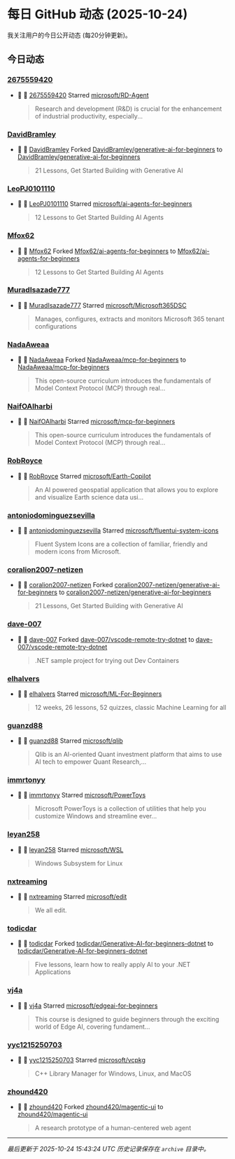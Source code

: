 # 每日 GitHub 动态 (2025-10-24)

我关注用户的今日公开动态 (每20分钟更新)。

## 今日动态

### [2675559420](https://github.com/2675559420)
- 🌟 👤 [2675559420](https://github.com/2675559420) Starred [microsoft/RD-Agent](https://github.com/microsoft/RD-Agent)
  > Research and development (R&D) is crucial for the enhancement of industrial productivity, especially...

### [DavidBramley](https://github.com/DavidBramley)
- 🍴 👤 [DavidBramley](https://github.com/DavidBramley) Forked [DavidBramley/generative-ai-for-beginners](https://github.com/DavidBramley/generative-ai-for-beginners) to [DavidBramley/generative-ai-for-beginners](https://github.com/DavidBramley/generative-ai-for-beginners)
  > 21 Lessons, Get Started Building with Generative AI 

### [LeoPJ0101110](https://github.com/LeoPJ0101110)
- 🌟 👤 [LeoPJ0101110](https://github.com/LeoPJ0101110) Starred [microsoft/ai-agents-for-beginners](https://github.com/microsoft/ai-agents-for-beginners)
  > 12 Lessons to Get Started Building AI Agents

### [Mfox62](https://github.com/Mfox62)
- 🍴 👤 [Mfox62](https://github.com/Mfox62) Forked [Mfox62/ai-agents-for-beginners](https://github.com/Mfox62/ai-agents-for-beginners) to [Mfox62/ai-agents-for-beginners](https://github.com/Mfox62/ai-agents-for-beginners)
  > 12 Lessons to Get Started Building AI Agents

### [MuradIsazade777](https://github.com/MuradIsazade777)
- 🌟 👤 [MuradIsazade777](https://github.com/MuradIsazade777) Starred [microsoft/Microsoft365DSC](https://github.com/microsoft/Microsoft365DSC)
  > Manages, configures, extracts and monitors Microsoft 365 tenant configurations

### [NadaAweaa](https://github.com/NadaAweaa)
- 🍴 👤 [NadaAweaa](https://github.com/NadaAweaa) Forked [NadaAweaa/mcp-for-beginners](https://github.com/NadaAweaa/mcp-for-beginners) to [NadaAweaa/mcp-for-beginners](https://github.com/NadaAweaa/mcp-for-beginners)
  > This open-source curriculum introduces the fundamentals of Model Context Protocol (MCP) through real...

### [NaifOAlharbi](https://github.com/NaifOAlharbi)
- 🌟 👤 [NaifOAlharbi](https://github.com/NaifOAlharbi) Starred [microsoft/mcp-for-beginners](https://github.com/microsoft/mcp-for-beginners)
  > This open-source curriculum introduces the fundamentals of Model Context Protocol (MCP) through real...

### [RobRoyce](https://github.com/RobRoyce)
- 🌟 👤 [RobRoyce](https://github.com/RobRoyce) Starred [microsoft/Earth-Copilot](https://github.com/microsoft/Earth-Copilot)
  > An AI powered geospatial application that allows you to explore and visualize Earth science data usi...

### [antoniodominguezsevilla](https://github.com/antoniodominguezsevilla)
- 🌟 👤 [antoniodominguezsevilla](https://github.com/antoniodominguezsevilla) Starred [microsoft/fluentui-system-icons](https://github.com/microsoft/fluentui-system-icons)
  > Fluent System Icons are a collection of familiar, friendly and modern icons from Microsoft.

### [coralion2007-netizen](https://github.com/coralion2007-netizen)
- 🍴 👤 [coralion2007-netizen](https://github.com/coralion2007-netizen) Forked [coralion2007-netizen/generative-ai-for-beginners](https://github.com/coralion2007-netizen/generative-ai-for-beginners) to [coralion2007-netizen/generative-ai-for-beginners](https://github.com/coralion2007-netizen/generative-ai-for-beginners)
  > 21 Lessons, Get Started Building with Generative AI 

### [dave-007](https://github.com/dave-007)
- 🍴 👤 [dave-007](https://github.com/dave-007) Forked [dave-007/vscode-remote-try-dotnet](https://github.com/dave-007/vscode-remote-try-dotnet) to [dave-007/vscode-remote-try-dotnet](https://github.com/dave-007/vscode-remote-try-dotnet)
  > .NET sample project for trying out Dev Containers

### [elhalvers](https://github.com/elhalvers)
- 🌟 👤 [elhalvers](https://github.com/elhalvers) Starred [microsoft/ML-For-Beginners](https://github.com/microsoft/ML-For-Beginners)
  > 12 weeks, 26 lessons, 52 quizzes, classic Machine Learning for all

### [guanzd88](https://github.com/guanzd88)
- 🌟 👤 [guanzd88](https://github.com/guanzd88) Starred [microsoft/qlib](https://github.com/microsoft/qlib)
  > Qlib is an AI-oriented Quant investment platform that aims to use AI tech to empower Quant Research,...

### [immrtonyy](https://github.com/immrtonyy)
- 🌟 👤 [immrtonyy](https://github.com/immrtonyy) Starred [microsoft/PowerToys](https://github.com/microsoft/PowerToys)
  > Microsoft PowerToys is a collection of utilities that help you customize Windows and streamline ever...

### [leyan258](https://github.com/leyan258)
- 🌟 👤 [leyan258](https://github.com/leyan258) Starred [microsoft/WSL](https://github.com/microsoft/WSL)
  > Windows Subsystem for Linux

### [nxtreaming](https://github.com/nxtreaming)
- 🌟 👤 [nxtreaming](https://github.com/nxtreaming) Starred [microsoft/edit](https://github.com/microsoft/edit)
  > We all edit.

### [todicdar](https://github.com/todicdar)
- 🍴 👤 [todicdar](https://github.com/todicdar) Forked [todicdar/Generative-AI-for-beginners-dotnet](https://github.com/todicdar/Generative-AI-for-beginners-dotnet) to [todicdar/Generative-AI-for-beginners-dotnet](https://github.com/todicdar/Generative-AI-for-beginners-dotnet)
  > Five lessons, learn how to really apply AI to your .NET Applications

### [vj4a](https://github.com/vj4a)
- 🌟 👤 [vj4a](https://github.com/vj4a) Starred [microsoft/edgeai-for-beginners](https://github.com/microsoft/edgeai-for-beginners)
  > This course is designed to guide beginners through the exciting world of Edge AI, covering fundament...

### [yyc1215250703](https://github.com/yyc1215250703)
- 🌟 👤 [yyc1215250703](https://github.com/yyc1215250703) Starred [microsoft/vcpkg](https://github.com/microsoft/vcpkg)
  > C++ Library Manager for Windows, Linux, and MacOS

### [zhound420](https://github.com/zhound420)
- 🍴 👤 [zhound420](https://github.com/zhound420) Forked [zhound420/magentic-ui](https://github.com/zhound420/magentic-ui) to [zhound420/magentic-ui](https://github.com/zhound420/magentic-ui)
  > A research prototype of a human-centered web agent


---
*最后更新于 2025-10-24 15:43:24 UTC*
*历史记录保存在 `archive` 目录中。*
